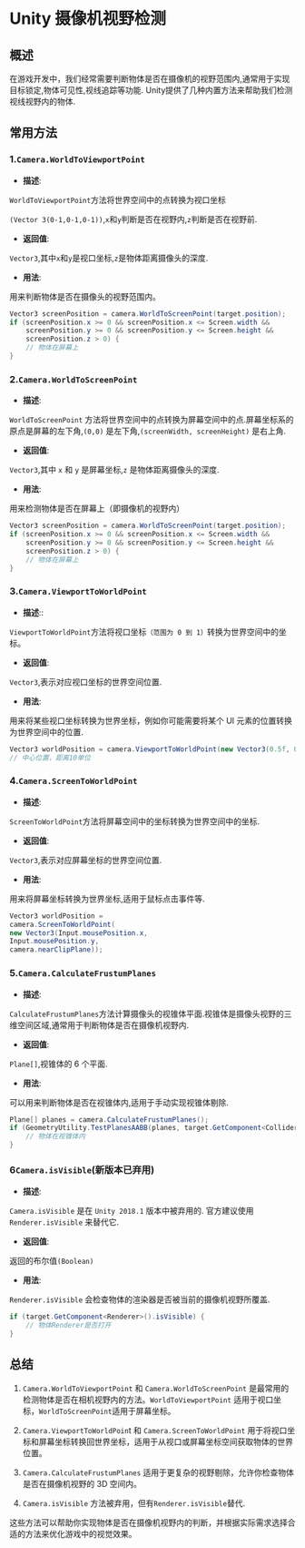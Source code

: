 # Unity 摄像机视野检测
## 概述
在游戏开发中，我们经常需要判断物体是否在摄像机的视野范围内,通常用于实现目标锁定,物体可见性,视线追踪等功能.
Unity提供了几种内置方法来帮助我们检测视线视野内的物体.
## 常用方法

### 1.`Camera.WorldToViewportPoint`

 - **描述**:

`WorldToViewportPoint`方法将世界空间中的点转换为视口坐标 <br>

`(Vector 3(0-1,0-1,0-1))`,`x`和`y`判断是否在视野内,`z`判断是否在视野前.

- **返回值**:

`Vector3`,其中`x`和`y`是视口坐标,`z`是物体距离摄像头的深度.

- **用法**:

用来判断物体是否在摄像头的视野范围内。
```csharp
Vector3 screenPosition = camera.WorldToScreenPoint(target.position);
if (screenPosition.x >= 0 && screenPosition.x <= Screen.width &&
    screenPosition.y >= 0 && screenPosition.y <= Screen.height &&
    screenPosition.z > 0) {
    // 物体在屏幕上
}

```

### 2.`Camera.WorldToScreenPoint`
- **描述**:

`WorldToScreenPoint` 方法将世界空间中的点转换为屏幕空间中的点.屏幕坐标系的原点是屏幕的左下角,`(0,0)` 是左下角,`(screenWidth, screenHeight)` 是右上角.

- **返回值**:

`Vector3`,其中 `x` 和 `y` 是屏幕坐标,`z` 是物体距离摄像头的深度.
- **用法**:

用来检测物体是否在屏幕上（即摄像机的视野内）
```csharp
Vector3 screenPosition = camera.WorldToScreenPoint(target.position);
if (screenPosition.x >= 0 && screenPosition.x <= Screen.width &&
    screenPosition.y >= 0 && screenPosition.y <= Screen.height &&
    screenPosition.z > 0) {
    // 物体在屏幕上
}
```

### 3.`Camera.ViewportToWorldPoint`
- **描述**::

`ViewportToWorldPoint`方法将视口坐标`（范围为 0 到 1）`转换为世界空间中的坐标。
- **返回值**:

`Vector3`,表示对应视口坐标的世界空间位置.
- **用法**:

用来将某些视口坐标转换为世界坐标，例如你可能需要将某个 UI 元素的位置转换为世界空间中的位置.
```csharp
Vector3 worldPosition = camera.ViewportToWorldPoint(new Vector3(0.5f, 0.5f, 10f));  
// 中心位置，距离10单位

```

### 4.`Camera.ScreenToWorldPoint`
- **描述**:

`ScreenToWorldPoint`方法将屏幕空间中的坐标转换为世界空间中的坐标.
- **返回值**:

`Vector3`,表示对应屏幕坐标的世界空间位置.
- **用法**:

用来将屏幕坐标转换为世界坐标,适用于鼠标点击事件等.
```csharp
Vector3 worldPosition = 
camera.ScreenToWorldPoint(
new Vector3(Input.mousePosition.x, 
Input.mousePosition.y, 
camera.nearClipPlane));
```

### 5.`Camera.CalculateFrustumPlanes`
- **描述**:

`CalculateFrustumPlanes`方法计算摄像头的视锥体平面.视锥体是摄像头视野的三维空间区域,通常用于判断物体是否在摄像机视野内.
- **返回值**:

`Plane[]`,视锥体的 6 个平面.
- **用法**:

可以用来判断物体是否在视锥体内,适用于手动实现视锥体剔除.
```csharp
Plane[] planes = camera.CalculateFrustumPlanes();
if (GeometryUtility.TestPlanesAABB(planes, target.GetComponent<Collider>().bounds)) {
    // 物体在视锥体内
}

```

### 6`Camera.isVisible`(新版本已弃用)
- **描述**:

`Camera.isVisible` 是在 `Unity 2018.1` 版本中被弃用的.
官方建议使用 `Renderer.isVisible` 来替代它.
- **返回值**:

返回的布尔值`(Boolean)`
- **用法**:

`Renderer.isVisible` 会检查物体的渲染器是否被当前的摄像机视野所覆盖.
```csharp
if (target.GetComponent<Renderer>().isVisible) {
    // 物体Renderer是否打开
}
```
## 总结
1. `Camera.WorldToViewportPoint` 和 `Camera.WorldToScreenPoint` 是最常用的检测物体是否在相机视野内的方法。`WorldToViewportPoint` 适用于视口坐标，`WorldToScreenPoint`适用于屏幕坐标。

2. `Camera.ViewportToWorldPoin`t 和 `Camera.ScreenToWorldPoint` 用于将视口坐标和屏幕坐标转换回世界坐标，适用于从视口或屏幕坐标空间获取物体的世界位置。

3. `Camera.CalculateFrustumPlanes` 适用于更复杂的视野剔除，允许你检查物体是否在摄像机视野的 3D 空间内。

4. `Camera.isVisible` 方法被弃用，但有`Renderer.isVisible`替代.

这些方法可以帮助你实现物体是否在摄像机视野内的判断，并根据实际需求选择合适的方法来优化游戏中的视觉效果。

